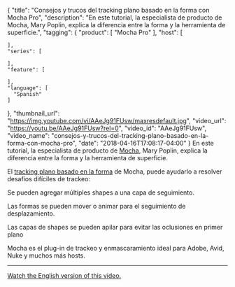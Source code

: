 {
  "title": "Consejos y trucos del tracking plano basado en la forma con Mocha Pro",
  "description": "En este tutorial, la especialista de producto de Mocha, Mary Poplin, explica la diferencia entre la forma y la herramienta de superficie.",
  "tagging": {
    "product": [
      "Mocha Pro"
    ],
    "host": [

    ],
    "series": [

    ],
    "feature": [

    ],
    "language": [
      "Spanish"
    ]
  },
  "thumbnail_url": "https://img.youtube.com/vi/AAeJg91FUsw/maxresdefault.jpg",
  "video_url": "https://youtu.be/AAeJg91FUsw?rel=0",
  "video_id": "AAeJg91FUsw",
  "video_name": "consejos-y-trucos-del-tracking-plano-basado-en-la-forma-con-mocha-pro",
  "date": "2018-04-16T17:08:17-04:00"
}
En este tutorial, la especialista de producto de [Mocha](/products/mocha-pro/), Mary Poplin, explica la diferencia entre la forma y la herramienta de superficie.

El [tracking plano basado en la forma](/products/mocha-pro/) de Mocha, puede ayudarlo a resolver desafíos difíciles de trackeo:

Se pueden agregar múltiples shapes a una capa de seguimiento.

Las formas se pueden mover o animar para el seguimiento de desplazamiento.

Las capas de shapes se pueden apilar para evitar las oclusiones en primer plano

Mocha es el plug-in de trackeo y enmascaramiento ideal para Adobe, Avid, Nuke y muchos más hosts.

<hr>

[Watch the English version of this video.](/videos/mocha-tips--shape-based-tracking-part-2/)
